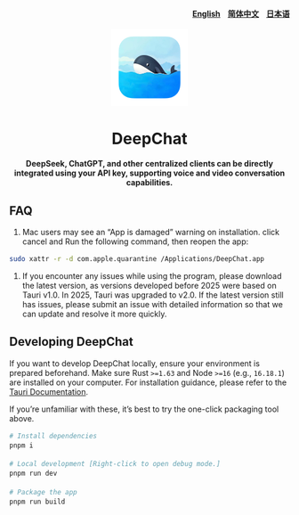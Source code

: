 <h4 align="right"> 
<a href="./docs/README.md">English</a> 
<a href="./docs/README_ZH.md" 
style="margin: 0 10px;" >简体中文</a> 
<a href="./docs/README_JP.md">日本语</a>
</h4>  
<p align="center">
    <img src="./docs/DeepChat.png" width=138/>
</p>  
<h1 align="center">DeepChat</h1>  
<p align="center">
<strong>
DeepSeek, ChatGPT, and other centralized clients can be directly integrated using your API key, supporting voice and video conversation capabilities.
</strong>
</p>

## FAQ

1. Mac users may see an “App is damaged” warning on installation. click cancel and Run the following command, then reopen the app:

```sh
sudo xattr -r -d com.apple.quarantine /Applications/DeepChat.app
```

1. If you encounter any issues while using the program, please download the latest version, as versions developed before 2025 were based on Tauri v1.0. In 2025, Tauri was upgraded to v2.0. If the latest version still has issues, please submit an issue with detailed information so that we can update and resolve it more quickly.

## Developing DeepChat

If you want to develop DeepChat locally, ensure your environment is prepared beforehand. Make sure Rust `>=1.63` and Node `>=16` (e.g., `16.18.1`) are installed on your computer. For installation guidance, please refer to the [Tauri Documentation](https://v2.tauri.app/).

If you’re unfamiliar with these, it’s best to try the one-click packaging tool above.

```sh
# Install dependencies
pnpm i

# Local development [Right-click to open debug mode.]
pnpm run dev

# Package the app
pnpm run build


```

<!-- ## Support

# 1. wechat and group

# <p align="center" style="display:flex; justify-content: flex-start;" >

# <img src="./docs/mywx.png" width=300/>

# <img src="./docs/wxcode.png" width=300/>

# </p>

# 1. If DeepChat has brought joy to your life, feel free to support it.

# <p align="center" style="display:flex; justify-content: flex-start;">

# <img src="./docs/pay.png" width=620/>

# </p> -->
